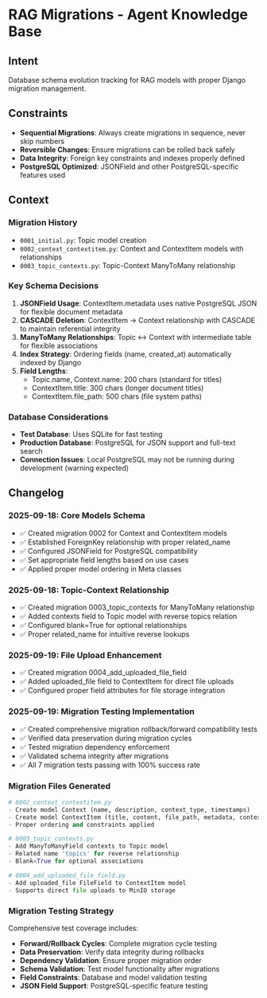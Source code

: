 # RAG Migrations - Agent Knowledge Base

## Intent

Database schema evolution tracking for RAG models with proper Django migration management.

## Constraints

- **Sequential Migrations**: Always create migrations in sequence, never skip numbers
- **Reversible Changes**: Ensure migrations can be rolled back safely
- **Data Integrity**: Foreign key constraints and indexes properly defined
- **PostgreSQL Optimized**: JSONField and other PostgreSQL-specific features used

## Context

### Migration History

- `0001_initial.py`: Topic model creation
- `0002_context_contextitem.py`: Context and ContextItem models with relationships
- `0003_topic_contexts.py`: Topic-Context ManyToMany relationship

### Key Schema Decisions

1. **JSONField Usage**: ContextItem.metadata uses native PostgreSQL JSON for flexible document metadata
2. **CASCADE Deletion**: ContextItem → Context relationship with CASCADE to maintain referential integrity
3. **ManyToMany Relationships**: Topic ↔ Context with intermediate table for flexible associations
4. **Index Strategy**: Ordering fields (name, created_at) automatically indexed by Django
5. **Field Lengths**:
   - Topic.name, Context.name: 200 chars (standard for titles)
   - ContextItem.title: 300 chars (longer document titles)
   - ContextItem.file_path: 500 chars (file system paths)

### Database Considerations

- **Test Database**: Uses SQLite for fast testing
- **Production Database**: PostgreSQL for JSON support and full-text search
- **Connection Issues**: Local PostgreSQL may not be running during development (warning expected)

## Changelog

### 2025-09-18: Core Models Schema

- ✅ Created migration 0002 for Context and ContextItem models
- ✅ Established ForeignKey relationship with proper related_name
- ✅ Configured JSONField for PostgreSQL compatibility
- ✅ Set appropriate field lengths based on use cases
- ✅ Applied proper model ordering in Meta classes

### 2025-09-18: Topic-Context Relationship

- ✅ Created migration 0003_topic_contexts for ManyToMany relationship
- ✅ Added contexts field to Topic model with reverse topics relation
- ✅ Configured blank=True for optional relationships
- ✅ Proper related_name for intuitive reverse lookups

### 2025-09-19: File Upload Enhancement

- ✅ Created migration 0004_add_uploaded_file_field
- ✅ Added uploaded_file field to ContextItem for direct file uploads
- ✅ Configured proper field attributes for file storage integration

### 2025-09-19: Migration Testing Implementation

- ✅ Created comprehensive migration rollback/forward compatibility tests
- ✅ Verified data preservation during migration cycles
- ✅ Tested migration dependency enforcement
- ✅ Validated schema integrity after migrations
- ✅ All 7 migration tests passing with 100% success rate

### Migration Files Generated

```python
# 0002_context_contextitem.py
- Create model Context (name, description, context_type, timestamps)
- Create model ContextItem (title, content, file_path, metadata, context FK)
- Proper ordering and constraints applied

# 0003_topic_contexts.py
- Add ManyToManyField contexts to Topic model
- Related name 'topics' for reverse relationship
- Blank=True for optional associations

# 0004_add_uploaded_file_field.py
- Add uploaded_file FileField to ContextItem model
- Supports direct file uploads to MinIO storage
```

### Migration Testing Strategy

Comprehensive test coverage includes:
- **Forward/Rollback Cycles**: Complete migration cycle testing
- **Data Preservation**: Verify data integrity during rollbacks
- **Dependency Validation**: Ensure proper migration order
- **Schema Validation**: Test model functionality after migrations
- **Field Constraints**: Database and model validation testing
- **JSON Field Support**: PostgreSQL-specific feature testing
